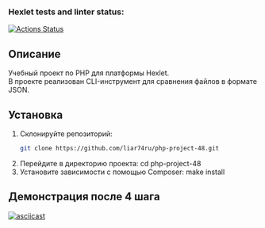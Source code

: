 ### Hexlet tests and linter status:
[![Actions Status](https://github.com/liar74ru/php-project-48/actions/workflows/hexlet-check.yml/badge.svg)](https://github.com/liar74ru/php-project-48/actions)

## Описание

Учебный проект по PHP для платформы Hexlet.  
В проекте реализован CLI-инструмент для сравнения файлов в формате JSON.

## Установка

1.  Склонируйте репозиторий:
    ```bash
    git clone https://github.com/liar74ru/php-project-48.git
2.  Перейдите в директорию проекта:
    cd php-project-48
3.  Установите зависимости с помощью Composer:
    make install

## Демонстрация после 4 шага

[![asciicast](https://asciinema.org/a/iBiPVHLDxXnUNdbyShAxkR48j.svg)](https://asciinema.org/a/iBiPVHLDxXnUNdbyShAxkR48j)